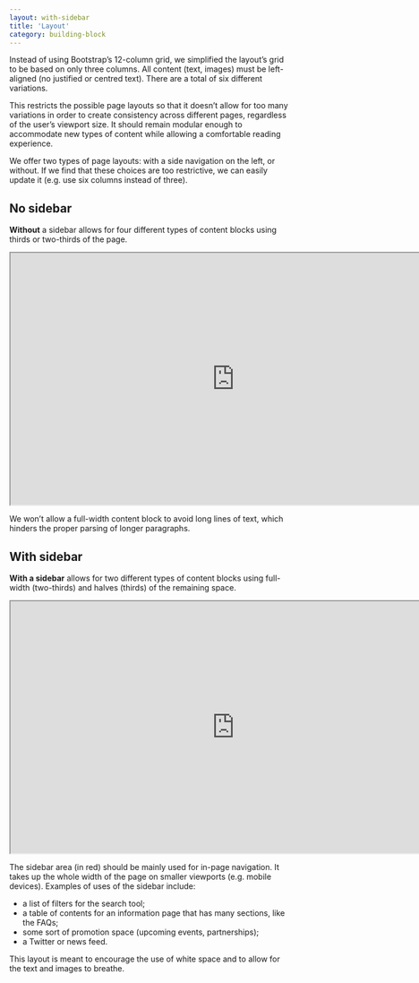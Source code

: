 ```yaml
---
layout: with-sidebar
title: 'Layout'
category: building-block
---
```


Instead of using Bootstrap’s 12-column grid, we simplified the layout’s grid to be based on only three columns. All content (text, images) must be left-aligned (no justified or centred text). There are a total of six different variations.

This restricts the possible page layouts so that it doesn’t allow for too many variations in order to create consistency across different pages, regardless of the user’s viewport size. It should remain modular enough to accommodate new types of content while allowing a comfortable reading experience.  

We offer two types of page layouts: with a side navigation on the left, or without. If we find that these choices are too restrictive, we can easily update it (e.g. use six columns instead of three).

## No sidebar

**Without** a sidebar allows for four different types of content blocks using thirds or two-thirds of the page.

<iframe width="800" height="450" src="https://www.figma.com/embed?embed_host=share&url=https%3A%2F%2Fwww.figma.com%2Ffile%2FCLkv5unlaRSU5YABUNqN1v%2FBuilding-blocks%3Fnode-id%3D439%253A53" allowfullscreen></iframe>

We won’t allow a full-width content block to avoid long lines of text, which hinders the proper parsing of longer paragraphs.

## With sidebar

**With a sidebar** allows for two different types of content blocks using full-width (two-thirds) and halves (thirds) of the remaining space.

<iframe width="800" height="450" src="https://www.figma.com/embed?embed_host=share&url=https%3A%2F%2Fwww.figma.com%2Ffile%2FCLkv5unlaRSU5YABUNqN1v%2FBuilding-blocks%3Fnode-id%3D439%253A52" allowfullscreen></iframe>

The sidebar area (in red) should be mainly used for in-page navigation. It takes up the whole width of the page on smaller viewports (e.g. mobile devices). Examples of uses of the sidebar include:
- a list of filters for the search tool;
- a table of contents for an information page that has many sections, like the FAQs;
- some sort of promotion space (upcoming events, partnerships);
- a Twitter or news feed.

This layout is meant to encourage the use of white space and to allow for the text and images to breathe.
